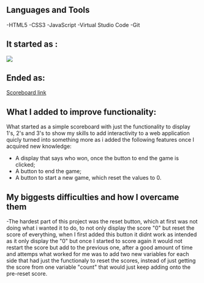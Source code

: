 <h2>Languages and Tools</h2>

-HTML5
-CSS3
-JavaScript
-Virtual Studio Code
-Git

<h2>It started as :</h2>

![](images/start.png)

<h2>Ended as:</h2>

[Scoreboard link](https://egomessss.github.io/Basketball-Scoreboard/)

<h2>What I added to improve functionality:</h2>

What started as a simple scoreboard with just the functionality to display 1's, 2's and 3's to show my skills to add interactivity to a web application quicly turned into something more as i added the following features once I acquired new knowledge:

- A display that says who won, once the button to end the game is clicked;
- A button to end the game;
- A button to start a new game, which reset the values to 0.

<h2>My biggests difficulties and how I overcame them</h2>
-The hardest part of this project was the reset button, which at first was not doing what i wanted it to do, to not only display the score "0" but reset the score of everything, when I first added this button it didnt work as intended as it only display the "0" but once I started to score again it would not restart the score but add to the previous one, after a good amount of time and attemps what worked for me was to add two new variables for each side that had just the functionaly to reset the scores, instead of just getting the score from one variable "count" that would just keep adding onto the pre-reset score.
